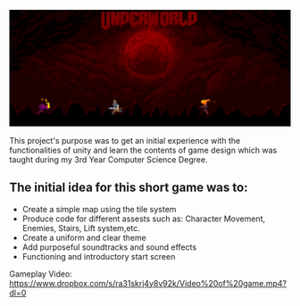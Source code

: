 ![Title](/image.png)

This project's purpose was to get an initial experience with the functionalities of unity and learn the contents of game design which was taught during my 3rd Year Computer Science Degree.

The initial idea for this short game was to:
-
- Create a simple map using the tile system
- Produce code for different assests such as: Character Movement, Enemies, Stairs, Lift system,etc.
- Create a uniform and clear theme
- Add purposeful soundtracks and sound effects
- Functioning and introductory start screen

Gameplay Video: https://www.dropbox.com/s/ra31skrj4y8v92k/Video%20of%20game.mp4?dl=0
